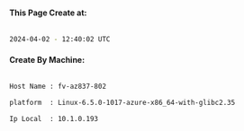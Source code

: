 
   
#### This Page Create at:

```bash

2024-04-02 - 12:40:02 UTC

```

#### Create By Machine:

```bash

Host Name : fv-az837-802

platform  : Linux-6.5.0-1017-azure-x86_64-with-glibc2.35

Ip Local  : 10.1.0.193

```

